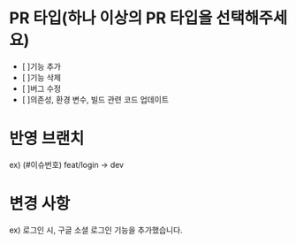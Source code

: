 # PR 타입(하나 이상의 PR 타입을 선택해주세요)

- [ ]기능 추가
- [ ]기능 삭제
- [ ]버그 수정
- [ ]의존성, 환경 변수, 빌드 관련 코드 업데이트

# 반영 브랜치

ex) (#이슈번호) feat/login -> dev

# 변경 사항

ex) 로그인 시, 구글 소셜 로그인 기능을 추가했습니다.
